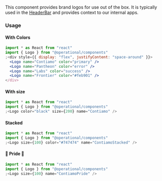 This component provides brand logos for use out of the box. It is typically used in the [HeaderBar](#headerbar) and provides context to our internal apps.

### Usage

#### With Colors

```jsx
import * as React from "react"
import { Logo } from "@operational/components"
;<div style={{ display: "flex", justifyContent: "space-around" }}>
  <Logo name="Contiamo" color="primary" />
  <Logo name="Pantheon" color="error" />
  <Logo name="Labs" color="success" />
  <Logo name="Frontier" color="#feb901" />
</div>
```

#### With size

```jsx
import * as React from "react"
import { Logo } from "@operational/components"
;<Logo color="black" size={200} name="Contiamo" />
```

#### Stacked

```jsx
import * as React from "react"
import { Logo } from "@operational/components"
;<Logo size={100} color="#747474" name="ContiamoStacked" />
```

#### 🌈 Pride 🌈

```jsx
import * as React from "react"
import { Logo } from "@operational/components"
;<Logo size={100} name="ContiamoPride" />
```
